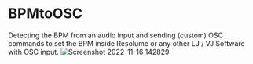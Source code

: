 # BPMtoOSC
Detecting the BPM from an audio input and sending (custom) OSC commands to set the BPM inside Resolume or any other LJ / VJ Software with OSC input.
![Screenshot 2022-11-16 142829](https://user-images.githubusercontent.com/8715042/202193306-30da179d-13c7-4eda-90cb-65eec7b79bed.png)
